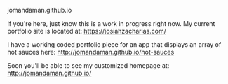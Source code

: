 jomandaman.github.io

If you're here, just know this is a work in progress right now. 
My current portfolio site is located at:
https://josiahzacharias.com/

I have a working coded portfolio piece for an app that displays an array of hot sauces here:
http://jomandaman.github.io/hot-sauces

Soon you'll be able to see my customized homepage at:
http://jomandaman.github.io/
